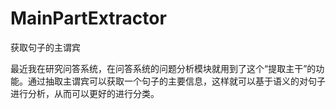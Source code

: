 # MainPartExtractor
获取句子的主谓宾



最近我在研究问答系统，在问答系统的问题分析模块就用到了这个“提取主干”的功能。通过抽取主谓宾可以获取一个句子的主要信息，这样就可以基于语义的对句子进行分析，从而可以更好的进行分类。
